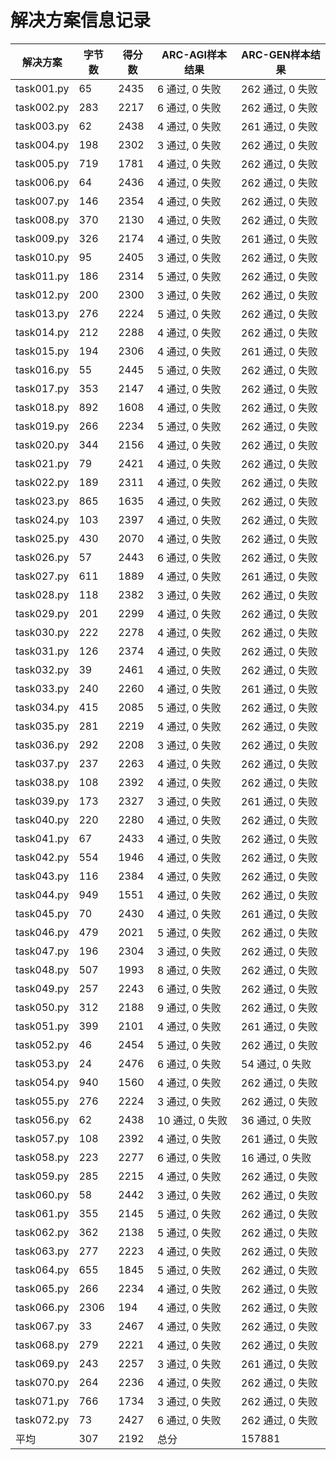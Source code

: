 # 解决方案信息记录

| 解决方案 | 字节数 | 得分数 | ARC-AGI样本结果 | ARC-GEN样本结果 |
|---------|--------|--------|----------------|----------------|
|task001.py | 65 | 2435 | 6 通过, 0 失败 | 262 通过, 0 失败
|task002.py | 283 | 2217 | 6 通过, 0 失败 | 262 通过, 0 失败
|task003.py | 62 | 2438 | 4 通过, 0 失败 | 261 通过, 0 失败
|task004.py | 198 | 2302 | 3 通过, 0 失败 | 262 通过, 0 失败
|task005.py | 719 | 1781 | 4 通过, 0 失败 | 262 通过, 0 失败
|task006.py | 64 | 2436 | 4 通过, 0 失败 | 262 通过, 0 失败
|task007.py | 146 | 2354 | 4 通过, 0 失败 | 262 通过, 0 失败
|task008.py | 370 | 2130 | 4 通过, 0 失败 | 262 通过, 0 失败
|task009.py | 326 | 2174 | 4 通过, 0 失败 | 261 通过, 0 失败
|task010.py | 95 | 2405 | 3 通过, 0 失败 | 262 通过, 0 失败
|task011.py | 186 | 2314 | 5 通过, 0 失败 | 262 通过, 0 失败
|task012.py | 200 | 2300 | 3 通过, 0 失败 | 262 通过, 0 失败
|task013.py | 276 | 2224 | 5 通过, 0 失败 | 262 通过, 0 失败
|task014.py | 212 | 2288 | 4 通过, 0 失败 | 262 通过, 0 失败
|task015.py | 194 | 2306 | 4 通过, 0 失败 | 261 通过, 0 失败
|task016.py | 55 | 2445 | 5 通过, 0 失败 | 262 通过, 0 失败
|task017.py | 353 | 2147 | 4 通过, 0 失败 | 262 通过, 0 失败
|task018.py | 892 | 1608 | 4 通过, 0 失败 | 262 通过, 0 失败
|task019.py | 266 | 2234 | 5 通过, 0 失败 | 262 通过, 0 失败
|task020.py | 344 | 2156 | 4 通过, 0 失败 | 262 通过, 0 失败
|task021.py | 79 | 2421 | 4 通过, 0 失败 | 262 通过, 0 失败
|task022.py | 189 | 2311 | 4 通过, 0 失败 | 262 通过, 0 失败
|task023.py | 865 | 1635 | 4 通过, 0 失败 | 262 通过, 0 失败
|task024.py | 103 | 2397 | 4 通过, 0 失败 | 262 通过, 0 失败
|task025.py | 430 | 2070 | 4 通过, 0 失败 | 262 通过, 0 失败
|task026.py | 57 | 2443 | 6 通过, 0 失败 | 262 通过, 0 失败
|task027.py | 611 | 1889 | 4 通过, 0 失败 | 261 通过, 0 失败
|task028.py | 118 | 2382 | 3 通过, 0 失败 | 262 通过, 0 失败
|task029.py | 201 | 2299 | 4 通过, 0 失败 | 262 通过, 0 失败
|task030.py | 222 | 2278 | 4 通过, 0 失败 | 262 通过, 0 失败
|task031.py | 126 | 2374 | 4 通过, 0 失败 | 262 通过, 0 失败
|task032.py | 39 | 2461 | 4 通过, 0 失败 | 262 通过, 0 失败
|task033.py | 240 | 2260 | 4 通过, 0 失败 | 261 通过, 0 失败
|task034.py | 415 | 2085 | 5 通过, 0 失败 | 262 通过, 0 失败
|task035.py | 281 | 2219 | 4 通过, 0 失败 | 262 通过, 0 失败
|task036.py | 292 | 2208 | 3 通过, 0 失败 | 262 通过, 0 失败
|task037.py | 237 | 2263 | 4 通过, 0 失败 | 262 通过, 0 失败
|task038.py | 108 | 2392 | 4 通过, 0 失败 | 262 通过, 0 失败
|task039.py | 173 | 2327 | 3 通过, 0 失败 | 261 通过, 0 失败
|task040.py | 220 | 2280 | 4 通过, 0 失败 | 262 通过, 0 失败
|task041.py | 67 | 2433 | 4 通过, 0 失败 | 262 通过, 0 失败
|task042.py | 554 | 1946 | 4 通过, 0 失败 | 262 通过, 0 失败
|task043.py | 116 | 2384 | 4 通过, 0 失败 | 262 通过, 0 失败
|task044.py | 949 | 1551 | 4 通过, 0 失败 | 262 通过, 0 失败
|task045.py | 70 | 2430 | 4 通过, 0 失败 | 261 通过, 0 失败
|task046.py | 479 | 2021 | 5 通过, 0 失败 | 262 通过, 0 失败
|task047.py | 196 | 2304 | 3 通过, 0 失败 | 262 通过, 0 失败
|task048.py | 507 | 1993 | 8 通过, 0 失败 | 262 通过, 0 失败
|task049.py | 257 | 2243 | 6 通过, 0 失败 | 262 通过, 0 失败
|task050.py | 312 | 2188 | 9 通过, 0 失败 | 262 通过, 0 失败
|task051.py | 399 | 2101 | 4 通过, 0 失败 | 261 通过, 0 失败
|task052.py | 46 | 2454 | 5 通过, 0 失败 | 262 通过, 0 失败
|task053.py | 24 | 2476 | 6 通过, 0 失败 | 54 通过, 0 失败
|task054.py | 940 | 1560 | 4 通过, 0 失败 | 262 通过, 0 失败
|task055.py | 276 | 2224 | 3 通过, 0 失败 | 262 通过, 0 失败
|task056.py | 62 | 2438 | 10 通过, 0 失败 | 36 通过, 0 失败
|task057.py | 108 | 2392 | 4 通过, 0 失败 | 261 通过, 0 失败
|task058.py | 223 | 2277 | 6 通过, 0 失败 | 16 通过, 0 失败
|task059.py | 285 | 2215 | 4 通过, 0 失败 | 262 通过, 0 失败
|task060.py | 58 | 2442 | 3 通过, 0 失败 | 262 通过, 0 失败
|task061.py | 355 | 2145 | 5 通过, 0 失败 | 262 通过, 0 失败
|task062.py | 362 | 2138 | 5 通过, 0 失败 | 262 通过, 0 失败
|task063.py | 277 | 2223 | 4 通过, 0 失败 | 262 通过, 0 失败
|task064.py | 655 | 1845 | 5 通过, 0 失败 | 262 通过, 0 失败
|task065.py | 266 | 2234 | 4 通过, 0 失败 | 262 通过, 0 失败
|task066.py | 2306 | 194 | 4 通过, 0 失败 | 262 通过, 0 失败
|task067.py | 33 | 2467 | 4 通过, 0 失败 | 262 通过, 0 失败
|task068.py | 279 | 2221 | 4 通过, 0 失败 | 262 通过, 0 失败
|task069.py | 243 | 2257 | 3 通过, 0 失败 | 261 通过, 0 失败
|task070.py | 264 | 2236 | 4 通过, 0 失败 | 262 通过, 0 失败
|task071.py | 766 | 1734 | 3 通过, 0 失败 | 262 通过, 0 失败
|task072.py | 73 | 2427 | 6 通过, 0 失败 | 262 通过, 0 失败
平均 | 307 | 2192 | 总分 | 157881